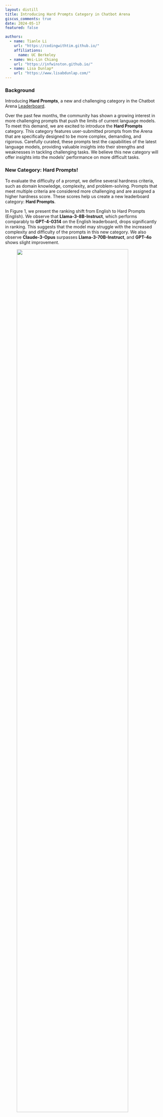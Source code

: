 ```yaml
---
layout: distill
title: Introducing Hard Prompts Category in Chatbot Arena
giscus_comments: true
date: 2024-05-17
featured: false

authors:
  - name: Tianle Li
    url: "https://codingwithtim.github.io/"
    affiliations:
      name: UC Berkeley
  - name: Wei-Lin Chiang
    url: "https://infwinston.github.io/"
  - name: Lisa Dunlap*
    url: "https://www.lisabdunlap.com/"
---
```


### Background

Introducing **Hard Prompts**, a new and challenging category in the Chatbot Arena [Leaderboard](https://leaderboard.lmsys.org).


Over the past few months, the community has shown a growing interest in more challenging prompts that push the limits of current language models.
To meet this demand, we are excited to introduce the **Hard Prompts** category. This category features user-submitted prompts from the Arena that are specifically designed to be more complex, demanding, and rigorous. Carefully curated, these prompts test the capabilities of the latest language models, providing valuable insights into their strengths and weaknesses in tackling challenging tasks. We believe this new category will offer insights into the models' performance on more difficult tasks.

### New Category: Hard Prompts!

To evaluate the difficulty of a prompt, we define several hardness criteria, such as domain knowledge, complexity, and problem-solving. Prompts that meet multiple criteria are considered more challenging and are assigned a higher hardness score. These scores help us create a new leaderboard category: **Hard Prompts**.

In Figure 1, we present the ranking shift from English to Hard Prompts (English). We observe that **Llama-3-8B-Instruct**, which performs comparably to **GPT-4-0314** on the English leaderboard, drops significantly in ranking. This suggests that the model may struggle with the increased complexity and difficulty of the prompts in this new category. We also observe **Claude-3-Opus** surpasses **Llama-3-70B-Instruct**, and **GPT-4o** shows slight improvement.

<img src="/assets/img/blog/category_hard/elo_comparison_1.png" style="display:block; margin-top: auto; margin-left: auto; margin-right: auto; margin-bottom: auto; width: 85%"></img>
<p style="color:gray; text-align: center;">Figure 1. Comparison between Chatbot Arena Category English vs Hard Prompts (English). We set gpt-4-0314 as anchor model.</p>

We also observe notable improvements in **GPT-3.5-Turbo-1106/0125** and **Claude-2.1**, as well as **Phi-3**, which is trained for reasoning tasks. 

<img src="/assets/img/blog/category_hard/elo_comparison_2.png" style="display:block; margin-top: auto; margin-left: auto; margin-right: auto; margin-bottom: auto; width: 85%"></img>
<p style="color:gray; text-align: center;">Figure 2. Comparison between Chatbot Arena Category English vs Hard Prompts (English). We set mixtral-8x7b-instruct-v0.1 as anchor model.</p>


### How to Define Hard Prompts?

A few weeks ago, we introduce the [Arena-Hard](https://lmsys.org/blog/2024-04-19-arena-hard/) pipeline to identify a collection of high-quality prompts from Chatbot Arena. Each user prompt is evaluated against the 7 Key Criteria defined in the Table below.

<table style="width:100%; border-collapse: collapse; border: 1px solid black;">
  <tr style="background-color: black; color: white;">
    <!-- <th style="border: 1px solid black; padding: 10px; text-align: left;">7 Key "Hardness" Criteria</th> -->
  </tr>
  <tr>
    <td style="border: 1px solid black; padding: 10px; text-align: left;"><strong>1. Specificity:</strong> Does the prompt ask for a specific output?</td>
  </tr>
  <tr>
    <td style="border: 1px solid black; padding: 10px; text-align: left;"><strong>2. Domain Knowledge:</strong> Does the prompt cover one or more specific domains?</td>
  </tr>
  <tr>
    <td style="border: 1px solid black; padding: 10px; text-align: left;"><strong>3. Complexity:</strong> Does the prompt have multiple levels of reasoning, components, or variables?</td>
  </tr>
  <tr>
    <td style="border: 1px solid black; padding: 10px; text-align: left;"><strong>4. Problem-Solving:</strong> Does the prompt directly involve the AI to demonstrate active problem-solving skills?</td>
  </tr>
  <tr>
    <td style="border: 1px solid black; padding: 10px; text-align: left;"><strong>5. Creativity:</strong> Does the prompt involve a level of creativity in approaching the problem?</td>
  </tr>
  <tr>
    <td style="border: 1px solid black; padding: 10px; text-align: left;"><strong>6. Technical Accuracy:</strong> Does the prompt require technical accuracy in the response?</td>
  </tr>
  <tr>
    <td style="border: 1px solid black; padding: 10px; text-align: left;"><strong>7. Real-world Application:</strong> Does the prompt relate to real-world applications?</td>
  </tr>
</table>

We employ Meta's **Llama-3-70B-Instruct** to help us label over 1 million Arena prompts on whether certain critieria are met. Note that we do not use LLM as judges to evalute model answers. We use the preference votes casted by Arena users to rank models. Figure 3 shows the criteria breakdown (i.e., how many prompts satisfy each criteria). We observe the most common criteria are Specificity, Domain Knowledge, and Real-world Application, while the relatively rare criteria are Problem-Solving and Complexity.

<img src="/assets/img/blog/category_hard/key_criteria_breakdown.png" style="display:block; margin-top: auto; margin-left: auto; margin-right: auto; margin-bottom: auto; width: 85%"></img>
<p style="color:gray; text-align: center;">Figure 3. The percentage of each criteria within 1 million Chatbot Arena data.</p>

We then calculate its Hardness Score by how many criteria are satisfied and present the distribution in Figure 3. Interestingly, we find that approximately 20% of prompts have a score of 6 or higher. You can find several examples below to demonstrate what a hard prompt looks like in the [Example Section](#example).

<img src="/assets/img/blog/category_hard/hardness_breakdown.png" style="display:block; margin-top: auto; margin-left: auto; margin-right: auto; margin-bottom: auto; width: 85%"></img>
<p style="color:gray; text-align: center;">Figure 4. The percentage of prompts with different hardness score within 1 million Chatbot Arena data.</p>


We use prompts with a score of 6 or higher to create the "Hard Prompts" category and calculate two leaderboards: **Hard Prompt (English)** and **Hard Prompts (Overall)**.

Below is screenshot of the leaderboard for **Hard Prompts (English)** category (as of May 17, 2024). You can find the latest version at [https://leaderboard.lmsys.org](https://leaderboard.lmsys.org) (-> Category dropdown).

<img src="/assets/img/blog/category_hard/leaderboard.png" style="display:block; margin-top: auto; margin-left: auto; margin-right: auto; margin-bottom: auto; width: 95%"></img>
<p style="color:gray; text-align: center;">Figure 5. The leaderboard for Hard Prompts (English) category as of May 17, 2024.</p>


We are commited to continuously enhance the Chatbot Arena leaderboard and share insights with the broader community. We welcome you to contribute more challenging prompts and look forward to seeing how the latest advancements in language models perform!

### Note: Enhancing Quality Through De-duplication

To improve the overall quality of prompts in Chatbot Arena, we also implement a de-duplication pipeline. This new pipeline aims to remove overly redundant user prompts that might skew the distribution and affect the accuracy of our leaderboard. During our analysis, we noticed that many first-time users tend to ask similar greeting prompts, such as "hello," leading to an over-representation of these types of queries. To address this, we down-sample the top 0.1% most common prompts (approximately 1000 prompts, mostly greetings in different languages) to the 99.9% percentile frequency (25 occurrences). After this process, about 8.6% of the votes are removed. We believe this helps maintain a diverse and high-quality set of prompts for evaluation. We hope to encourage users to submit more unique & fresh prompts to reduce the risk of contamination.

We have also open-sourced this de-duplication script on [Github](https://github.com/lm-sys/FastChat/tree/main/fastchat/serve/monitor) and publish the vote data with de-duplication tags in the [notebook](https://colab.research.google.com/drive/1KdwokPjirkTmpO_P1WByFNFiqxWQquwH#scrollTo=CP35mjnHfpfN). We will continue to monitor the impact of this de-duplication process on the leaderboard and make adjustments as necessary to ensure the diversity and quality of our dataset.

## Citation
```
@misc{li2024crowdsourced,
      title={From Crowdsourced Data to High-Quality Benchmarks: Arena-Hard and BenchBuilder Pipeline}, 
      author={Tianle Li and Wei-Lin Chiang and Evan Frick and Lisa Dunlap and Tianhao Wu and Banghua Zhu and Joseph E. Gonzalez and Ion Stoica},
      year={2024},
      eprint={2406.11939},
      archivePrefix={arXiv},
      primaryClass={cs.LG}
}

@misc{chiang2024chatbot,
    title={Chatbot Arena: An Open Platform for Evaluating LLMs by Human Preference},
    author={Wei-Lin Chiang and Lianmin Zheng and Ying Sheng and Anastasios Nikolas Angelopoulos and Tianle Li and Dacheng Li and Hao Zhang and Banghua Zhu and Michael Jordan and Joseph E. Gonzalez and Ion Stoica},
    year={2024},
    eprint={2403.04132},
    archivePrefix={arXiv},
    primaryClass={cs.AI}
}

@misc{arenahard2024,
    title = {From Live Data to High-Quality Benchmarks: The Arena-Hard Pipeline},
    url = {https://lmsys.org/blog/2024-04-19-arena-hard/},
    author = {Tianle Li*, Wei-Lin Chiang*, Evan Frick, Lisa Dunlap, Banghua Zhu, Joseph E. Gonzalez, Ion Stoica},
    month = {April},
    year = {2024}
}
```

## Example
We present 10 examples of user prompt with increasing hardness score. The labeled criteria are inside the bracket.

**Prompt 1:**

[None]

hello


**Prompt 2:**

[Real World]

what is cake


**Prompt 3:**

[Creativity, Real World]

How to pickup a girl?


**Prompt 4:**

[Specificity, Creativity, Real World]

writen ten different sentences that end with word "apple"


**Prompt 5:**

[Specificity, Creativity, Real World]

Writing prompt: write the start of a short story / a man with an iphone is transported back to 1930s USA. 


**Prompt 6:** 

[Specificity, Domain Knowledge, Complexity, Problem-solving, Technical Accuracy, Real World]

tell me how to make a hydroponic nutrient solution at home to grow lettuce with precise amount of each nutrient


**Prompt 7:** 

[Specificity, Domain Knowledge, Complexity, Problem-solving, Technical Accuracy, Real World]

Solve the integral $\int_{-\infty}^{+\infty} exp(-x^2) dx $ step-by-step with detailed explanation


**Prompt 8:** 

[Specificity, Domain Knowledge, Complexity, Problem-solving, Technical Accuracy, Real World]

write me GLSL code which can gennrate at least 5 colors and 2 waves of particles cross each other	


**Prompt 9:**

[Specificity, Domain Knowledge, Complexity, Problem-solving, Technical Accuracy, Real World]

My situation is this: I’m setting up a server running at home Ubuntu to run an email server and a few other online services. As we all know, for my email to work reliably and not get blocked I need to have an unchanging public IP address. Due to my circumstances I am not able to get a static IP address through my ISP or change ISPs at the moment.

The solution I have found is to buy a 4G SIM card with a static IP (from an ISP that offers that), which I can then use with a USB dongle. However this 4G connection costs me substantially per MB to use.

But. Mail is the only server that needs a static IP address. For everything else using my home network connection and updating my DNS records with DDNS would be fine. I have tested this setup previously for other services and it has worked.

So. I was wondering. Would it in theory be possible to: connect the server to two network interfaces at the same time and route traffic depending on destination port. I.e. all outgoing connections to ports 25, 465, 587, and possibly 993 should be sent through the 4G dongle interface (enx344b50000000) and all other connections sent over eth0. Similarly, the server should listen for incoming connections on the same ports on enx344b50000000 and listen on all other ports (if allowed by ufw) on eth0.

I would then need DNS records from mail.mydomain.tld —> <4g static public IP> and mydomain.tld —> <home public IP> (updated with DDNS, and NAT configured on my home router).

Computers on the internet would then be able to seamlessly connect to these two IP addresses, not “realising” that they are in fact the same machine, as long as requests to mail.mydomain.tld are always on the above mentioned ports.

Question: Is this possible? Could it be a robust solution that works the way I hope? Would someone be able to help me set it up?

I have come across a few different guides in my DuckDuckGo-ing, I understand it has to do with setting a mark in iptables and assigning them to a table using ip route. However I haven't managed to get it to work yet, and many of these guides are for VPNs and they all seem to be slightly different to each other. So I thought I would ask about my own specific use case


**Prompt 10:** 

[Specificity, Domain Knowledge, Complexity, Problem-solving, Creativity, Technical Accuracy, Real World]

Write me a python script for the foobar problem, but make it so that if read aloud, each pair of lines rhymes. (i.e. lines 1/2 rhyme, 3/4 rhyme and so on)
